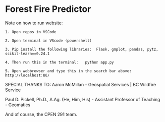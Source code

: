 # Forest Fire Predictor

Note on how to run website:

    1. Open repos in VSCode

    2. Open terminal in VScode (powershell)

    3. Pip install the following libraries:  Flask, gmplot, pandas, pytz, scikit-learn==0.24.1

    4. Then run this in the terminal:   python app.py

    5. Open webbrowser and type this in the search bar above:  http://localhost:80/

SPECIAL THANKS TO:
Aaron McMillan - Geospatial Services | BC Wildfire Service

Paul D. Pickell,  Ph.D., A.Ag. (He, Him, His) -
Assistant Professor of Teaching - Geomatics

And of course, the CPEN 291 team.